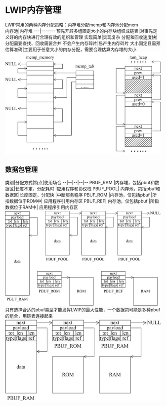 # LWIP内存管理
LWIP常用的两种内存分配策略：内存堆分配memp和内存池分配mem  
内存池|内存堆
---|-------
预先开辟多组固定大小的内存块组织成链表|对事先定义好的内存块进行合理有效的组织和管理
实现简单|实现复杂
分配和回收速度快|分配需要查找、回收需要合并
不会产生内存碎片|易产生内存碎片
大小固定且需预估算准确|主要用于任意大小的内存分配，需要合理估算内存堆的大小 
![内存池与内存堆](assets/clipboard.png)  
## 数据包管理
类别|分配方式|特点|使用场合
--|--|--|--|--
PBUF_RAM |内存堆，包括pbuf和数据区|长度不定，分配耗时 |应用程序和协议栈
PBUF_POOL| 内存池，包括pbuf和数据区|长度固定，分配快 |中断服务程序
PBUF_ROM |内存池，仅包括pbuf |所指数据位于ROM中| 应用程序引用内存区
PBUF_REF| 内存池，仅包括pbuf |所指数据位于RAM中| 应用程序引用内存区
![四种数据包管理结构](assets/clipboard-1551854106488.png)
只有选择合适的pbuf类型才能发挥LWIP的最大性能，一个数据包可能是多种pbuf的组合，用链表连接起来 
![pbuf链表](assets/clipboard-1551854109499.png)


